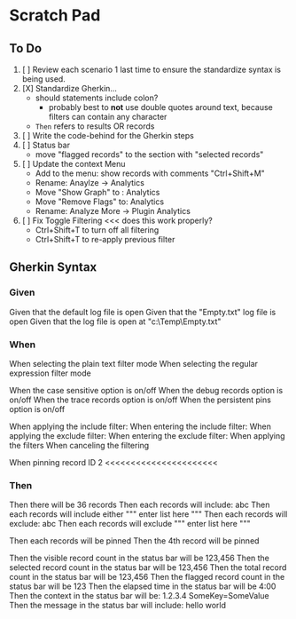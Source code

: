 # Scratch Pad

## To Do

1. [ ] Review each scenario 1 last time to ensure the standardize syntax is being used.
1. [X] Standardize Gherkin... 
	 - should statements include colon?
		  - probably best to **not** use double quotes around text, because filters can contain any character
	- `Then` refers to results OR records
2. [ ] Write the code-behind for the Gherkin steps
3. [ ] Status bar
	- move "flagged records" to the section with "selected records"
4. [ ] Update the context Menu
	- Add to the menu: show records with comments "Ctrl+Shift+M"
	- Rename: Anaylze -> Analytics
	- Move "Show Graph" to : Analytics 
	- Move "Remove Flags" to: Analytics 
	- Rename: Analyze More -> Plugin Analytics
5. [ ] Fix Toggle Filtering <<< does this work properly?
	- Ctrl+Shift+T to turn off all filtering
	- Ctrl+Shift+T to re-apply previous filter

## Gherkin Syntax

### Given

Given that the default log file is open
Given that the "Empty.txt" log file is open
Given that the log file is open at "c:\Temp\Empty.txt"

### When

When selecting the plain text filter mode
When selecting the regular expression filter mode

When the case sensitive option is on/off
When the debug records option is on/off
When the trace records option is on/off
When the persistent pins option is on/off

When applying the include filter: 
When entering the include filter: 
When applying the exclude filter: 
When entering the exclude filter: 
When applying the filters
When canceling the filtering

When pinning record ID 2 <<<<<<<<<<<<<<<<<<<<<<

### Then

Then there will be 36 records
Then each records will include: abc
Then each records will include either
"""
enter
list
here
"""
Then each records will exclude: abc
Then each records will exclude
"""
enter
list
here
"""

Then each records will be pinned
Then the 4th record will be pinned


Then the visible record count in the status bar will be 123,456
Then the selected record count in the status bar will be 123,456
Then the total record count in the status bar will be 123,456
Then the flagged record count in the status bar will be 123
Then the elapsed time in the status bar will be 4:00
Then the context in the status bar will be: 1.2.3.4 SomeKey=SomeValue
Then the message in the status bar will include: hello world
